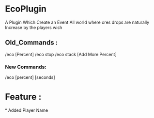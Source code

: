 # EcoPlugin
A Plugin Which Create an Event All world where ores drops are naturally Increase by the players wish


## Old_Commands :
/eco [Percent] 
/eco stop
/eco stack [Add More Percent]

### New Commands:
/eco [percent] [seconds]

# Feature :
° Added Player Name
